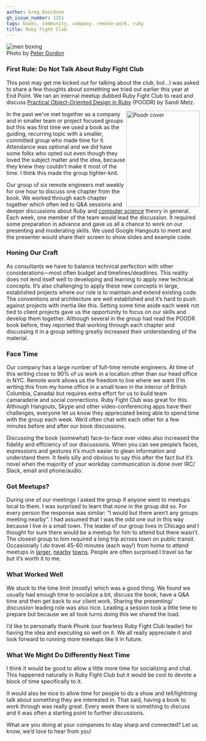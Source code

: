 ```yaml
---
author: Greg Davidson
gh_issue_number: 1251
tags: books, community, company, remote-work, ruby
title: Ruby Fight Club
---
```


<img alt="men boxing" src="/blog/2016/08/31/ruby-fight-club/image-0.jpeg" /><br>Photo by [Peter Gordon](https://www.flickr.com/photos/superwebdeveloper/)

### First Rule: Do Not Talk About Ruby Fight Club

This post may get me kicked out for talking about the club, but…I was asked to share a few thoughts about something we tried out earlier this year at End Point. We ran an internal meetup dubbed Ruby Fight Club to read and discuss [Practical Object-Oriented Design in Ruby](https://www.poodr.com/) (POODR) by Sandi Metz.

<img align="right" alt="Poodr cover" border="0" height="250" src="/blog/2016/08/31/ruby-fight-club/image-1.jpeg" title="poodr-cover.jpg" width="191" />
In the past we’ve met together as a company and in smaller team or project focused groups but this was first time we used a book as the guiding, recurring topic with a smaller, committed group who made time for it. Attendance was optional and we did have some folks who opted out even though they loved the subject matter and the idea, because they knew they couldn’t make it most of the time. I think this made the group tighter-knit.

Our group of six remote engineers met weekly for one hour to discuss one chapter from the book. We worked through each chapter together which often led to Q&amp;A sessions and deeper discussions about Ruby and [computer science](https://en.wikipedia.org/wiki/Computer_science) theory in general. Each week, one member of the team would lead the discussion. It required some preparation in advance and gave us all a chance to work on our presenting and moderating skills. We used Google Hangouts to meet and the presenter would share their screen to show slides and example code.

### Honing Our Craft

As consultants we have to balance technical perfection with other considerations—​most often budget and timelines/​deadlines. This reality does not lend itself well to developing and learning to apply new technical concepts. It’s also challenging to apply these new concepts in large, established projects where our role is to maintain and extend existing code. The conventions and architecture are well established and it’s hard to push against projects with inertia like this. Setting some time aside each week not tied to client projects gave us the opportunity to focus on our skills and develop them together. Although several in the group had read the POODR book before, they reported that working through each chapter and discussing it in a group setting greatly increased their understanding of the material.

### Face Time

Our company has a large number of full-time remote engineers. At time of this writing close to 90% of us work in a location other than our head office in NYC. Remote work allows us the freedom to live where we want (I’m writing this from my home office in a small town in the interior of British Columbia, Canada) but requires extra effort for us to build team camaraderie and social connections. Ruby Fight Club was great for this. Although Hangouts, Skype and other video-conferencing apps have their challenges, everyone let us know they appreciated being able to spend time with the group each week. We’d often chat with each other for a few minutes before and after our book discussions.

Discussing the book (somewhat) face-to-face over video also increased the fidelity and efficiency of our discussions. When you can see people’s faces, expressions and gestures it’s much easier to glean information and understand them. It feels silly and obvious to say this after the fact but it’s novel when the majority of your workday communication is done over IRC/​Slack, email and phone/​audio.

### Got Meetups?

During one of our meetings I asked the group if anyone went to meetups local to them. I was surprised to learn that *none* in the group did so. For every person the response was similar: “I would but there aren’t any groups meeting nearby”. I had assumed that I was the odd one out in this way because I live in a small town. The leader of our group lives in Chicago and I thought for sure there would be a meetup for him to attend but there wasn’t. The closest group to him required a long trip across town on public transit. Occasionally I *do* travel 45-60 minutes (each way!) from home to attend meetups in [larger](http://okdg.org/), [nearby](https://startupvernon.com/) [towns](https://kamloopsinnovation.ca/). People are often surprised I travel so far but it’s worth it to me.

### What Worked Well

We stuck to the time limit (mostly) which was a good thing. We found we usually had enough time to socialize a bit, discuss the book, have a Q&amp;A time and then get back to our client work. Sharing the presenting/​discussion leading role was also nice. Leading a session took a little time to prepare but because we all took turns doing this we shared the load.

I’d like to personally thank Phunk (our fearless Ruby Fight Club leader) for having the idea and executing so well on it. We all really appreciate it and look forward to running more meetups like it in future.

### What We Might Do Differently Next Time

I think it would be good to allow a little more time for socializing and chat. This happened naturally in Ruby Fight Club but it would be cool to devote a block of time specifically to it.

It would also be nice to allow time for people to do a show and tell/​lightning talk about something they are interested in. That said, having a book to work through was really great. Every week there is something to discuss and it was often a starting point to further discussions.

What are you doing at your companies to stay sharp and connected? Let us know, we’d love to hear from you!
